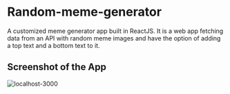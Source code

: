 # Random-meme-generator
 A customized meme generator app built in ReactJS. It is a web app fetching data from an API with random meme images and have the option of adding a top text and a bottom text to it.

## Screenshot of the App
<img src="https://i.ibb.co/5jTnsy7/localhost-3000.png" alt="localhost-3000" border="0">
